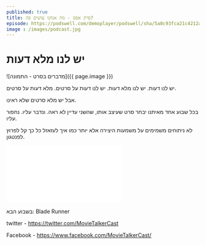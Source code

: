```yaml
---
published: true
title: פרק אפס - מה אנחנו עושים פה?
episode: https://podswell.com/demoplayer/podswell/sha/5a0c93fca21c4212aa598c73d6eb249bd36c3e75.mp3?name=movietalker
image : /images/podcast.jpg
---
```

# יש לנו מלא דעות

![מדברים בסרט - התמונה]({{ page.image }})

יש לנו דעות. יש לנו מלא דעות. יש לנו דעות על סרטים. מלא דעות על סרטים.

אבל יש מלא סרטים שלא ראינו.

בכל שבוע אחד מאיתנו יבחר סרט שעיצב אותו, שהשני עדיין לא ראה. ונדבר עליו. נחפור עליו.

לא ניתוחים משמימים על משמעות היצירה אלא יותר כמו איך לעזאזל כל כך קל לפרוץ לפנטגון.

<div class="video-container">
<iframe  src="{{ page.episode }}" frameborder="0" ></iframe>
</div>

 בשבוע הבא: Blade Runner

twitter - https://twitter.com/MovieTalkerCast

Facebook - https://www.facebook.com/MovieTalkerCast/
